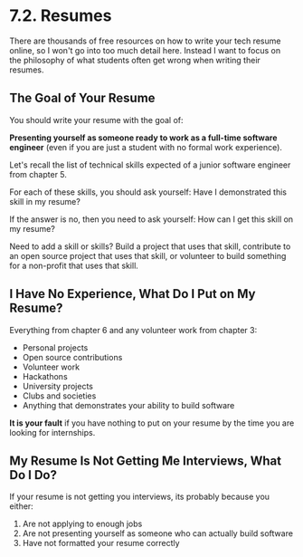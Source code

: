 # 7.2. Resumes

There are thousands of free resources on how to write your tech resume online, so I won't go into too much detail here. Instead I want to focus on the philosophy of what students often get wrong when writing their resumes.

## The Goal of Your Resume

You should write your resume with the goal of:

**Presenting yourself as someone ready to work as a full-time software engineer** (even if you are just a student with no formal work experience).

Let's recall the list of technical skills expected of a junior software engineer from chapter 5.

For each of these skills, you should ask yourself: Have I demonstrated this skill in my resume?

If the answer is no, then you need to ask yourself: How can I get this skill on my resume?

Need to add a skill or skills? Build a project that uses that skill, contribute to an open source project that uses that skill, or volunteer to build something for a non-profit that uses that skill.

## I Have No Experience, What Do I Put on My Resume?

Everything from chapter 6 and any volunteer work from chapter 3:

- Personal projects
- Open source contributions
- Volunteer work
- Hackathons
- University projects
- Clubs and societies
- Anything that demonstrates your ability to build software

**It is your fault** if you have nothing to put on your resume by the time you are looking for internships.

## My Resume Is Not Getting Me Interviews, What Do I Do?

If your resume is not getting you interviews, its probably because you either:

1. Are not applying to enough jobs
2. Are not presenting yourself as someone who can actually build software
3. Have not formatted your resume correctly
